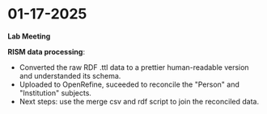 # 01-17-2025

**Lab Meeting**

**RISM data processing**:
- Converted the raw RDF .ttl data to a prettier human-readable version and understanded its schema.
- Uploaded to OpenRefine, suceeded to reconcile the "Person" and "Institution" subjects.
- Next steps: use the merge csv and rdf script to join the reconciled data.